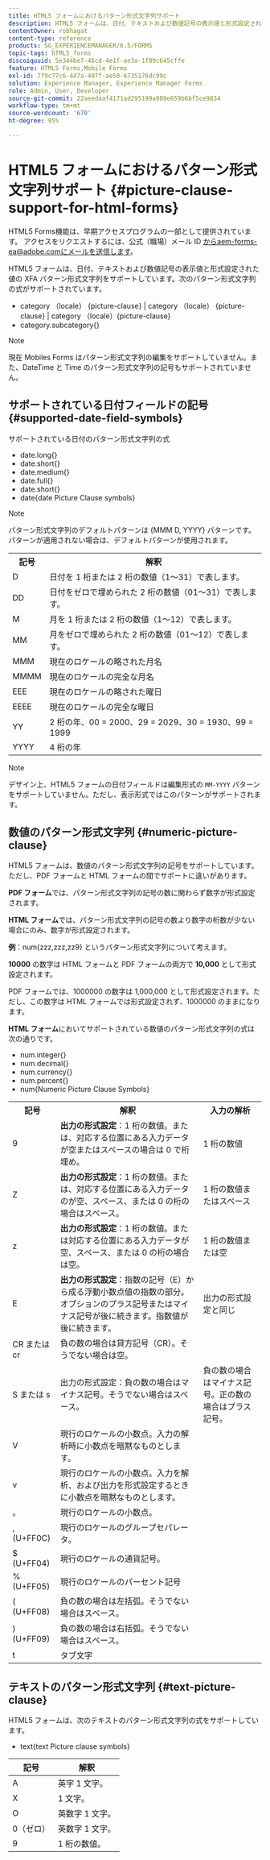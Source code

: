 ```yaml
---
title: HTML5 フォームにおけるパターン形式文字列サポート
description: HTML5 フォームは、日付、テキストおよび数値記号の表示値と形式設定された値の XFA パターン形式文字列をサポートしています。
contentOwner: robhagat
content-type: reference
products: SG_EXPERIENCEMANAGER/6.5/FORMS
topic-tags: hTML5_forms
discoiquuid: 5e344be7-46cd-4e1f-ae3a-1f89c645cffe
feature: HTML5 Forms,Mobile Forms
exl-id: 7f9c77c6-447a-407f-ae58-6735176dc99c
solution: Experience Manager, Experience Manager Forms
role: Admin, User, Developer
source-git-commit: 22aeedaaf4171ad295199a989e659b6bf5ce9834
workflow-type: tm+mt
source-wordcount: '670'
ht-degree: 95%

---
```


# HTML5 フォームにおけるパターン形式文字列サポート {#picture-clause-support-for-html-forms}

<span class="preview"> HTML5 Forms機能は、早期アクセスプログラムの一部として提供されています。 アクセスをリクエストするには、公式（職場）メール ID からaem-forms-ea@adobe.comにメールを送信します。
</span>

HTML5 フォームは、日付、テキストおよび数値記号の表示値と形式設定された値の XFA パターン形式文字列をサポートしています。次のパターン形式文字列の式がサポートされています。

* category （locale） {picture-clause} | category （locale） {picture-clause} | category （locale）{picture-clause}
* category.subcategory{}

>[!NOTE]
>
>現在 Mobiles Forms はパターン形式文字列の編集をサポートしていません。また、DateTime と Time のパターン形式文字列の記号もサポートされていません。

## サポートされている日付フィールドの記号 {#supported-date-field-symbols}

サポートされている日付のパターン形式文字列の式

* date.long{}
* date.short{}
* date.medium{}
* date.full{}
* date.short{}
* date{date Picture Clause symbols}

>[!NOTE]
>
>パターン形式文字列のデフォルトパターンは {MMM D, YYYY} パターンです。パターンが適用されない場合は、デフォルトパターンが使用されます。

<table>
 <tbody>
  <tr>
   <th><strong>記号</strong></th>
   <th>解釈</th>
  </tr>
  <tr>
   <td>D</td>
   <td>日付を 1 桁または 2 桁の数値（1～31）で表します。</td>
  </tr>
  <tr>
   <td>DD</td>
   <td>日付をゼロで埋められた 2 桁の数値（01～31）で表します。<br /> </td>
  </tr>
  <tr>
   <td>M</td>
   <td>月を 1 桁または 2 桁の数値（1～12）で表します。<br /> </td>
  </tr>
  <tr>
   <td>MM</td>
   <td>月をゼロで埋められた 2 桁の数値（01～12）で表します。<br /> </td>
  </tr>
  <tr>
   <td>MMM</td>
   <td>現在のロケールの略された月名<br /> </td>
  </tr>
  <tr>
   <td>MMMM</td>
   <td>現在のロケールの完全な月名<br /> </td>
  </tr>
  <tr>
   <td>EEE</td>
   <td>現在のロケールの略された曜日<br /> </td>
  </tr>
  <tr>
   <td>EEEE</td>
   <td>現在のロケールの完全な曜日<br /> </td>
  </tr>
  <tr>
   <td>YY</td>
   <td>2 桁の年、00 = 2000、29 = 2029、30 = 1930、99 = 1999<br /> </td>
  </tr>
  <tr>
   <td>YYYY</td>
   <td>4 桁の年<br /> </td>
  </tr>
 </tbody>
</table>

>[!NOTE]
>
> デザイン上、HTML5 フォームの日付フィールドは編集形式の `MM-YYYY` パターンをサポートしていません。ただし、表示形式ではこのパターンがサポートされます。

## 数値のパターン形式文字列 {#numeric-picture-clause}

HTML5 フォームは、数値のパターン形式文字列の記号をサポートしています。ただし、PDF フォームと HTML フォームの間でサポートに違いがあります。

**PDF フォーム**&#x200B;では、パターン形式文字列の記号の数に関わらず数字が形式設定されます。

**HTML フォーム**&#x200B;では、パターン形式文字列の記号の数より数字の桁数が少ない場合にのみ、数字が形式設定されます。

**例**：num{zzz,zzz,zz9} というパターン形式文字列について考えます。

**10000** の数字は HTML フォームと PDF フォームの両方で **10,000** として形式設定されます。

PDF フォームでは、1000000 の数字は 1,000,000 として形式設定されます。ただし、この数字は HTML フォームでは形式設定されず、1000000 のままになります。

**HTML フォーム**&#x200B;においてサポートされている数値のパターン形式文字列の式は次の通りです。

* num.integer{}
* num.decimal{}
* num.currency{}
* num.percent{}
* num{Numeric Picture Clause Symbols}

<table>
 <tbody>
  <tr>
   <th><strong>記号</strong></th>
   <th><strong>解釈</strong></th>
   <th>入力の解析</th>
  </tr>
  <tr>
   <td>9</td>
   <td><strong>出力の形式設定</strong>：1 桁の数値。または、対応する位置にある入力データが空またはスペースの場合は 0 で桁埋め。<br /> </td>
   <td>1 桁の数値</td>
  </tr>
  <tr>
   <td>Z</td>
   <td><strong>出力の形式設定</strong>：1 桁の数値。または、対応する位置にある入力データのが空、スペース、または 0 の桁の場合はスペース。<br /> </td>
   <td>1 桁の数値またはスペース</td>
  </tr>
  <tr>
   <td>z</td>
   <td><strong>出力の形式設定</strong>：1 桁の数値。または対応する位置にある入力データが空、スペース、または 0 の桁の場合は空。<br /> </td>
   <td>1 桁の数値または空</td>
  </tr>
  <tr>
   <td>E</td>
   <td><strong>出力の形式設定</strong>：指数の記号（E）から成る浮動小数点値の指数の部分。オプションのプラス記号またはマイナス記号が後に続きます。指数値が後に続きます。<br /> </td>
   <td>出力の形式設定と同じ</td>
  </tr>
  <tr>
   <td>CR または cr<br /> </td>
   <td>負の数の場合は貸方記号（CR）。そうでない場合は空。</td>
   <td><br type="_moz" /> </td>
  </tr>
  <tr>
   <td>S または s<br /> </td>
   <td>出力の形式設定：負の数の場合はマイナス記号。そうでない場合はスペース。<br /> </td>
   <td>負の数の場合はマイナス記号。正の数の場合はプラス記号。</td>
  </tr>
  <tr>
   <td>V</td>
   <td>現行のロケールの小数点。入力の解析時に小数点を暗黙なものとします。</td>
   <td><br type="_moz" /> </td>
  </tr>
  <tr>
   <td>v</td>
   <td>現行のロケールの小数点。入力を解析、および出力を形式設定するときに小数点を暗黙なものとします。</td>
   <td><br type="_moz" /> </td>
  </tr>
  <tr>
   <td>。</td>
   <td>現行のロケールの小数点。</td>
   <td><br type="_moz" /> </td>
  </tr>
  <tr>
   <td>, (U+FF0C)</td>
   <td>現行のロケールのグループセパレータ。</td>
   <td><br type="_moz" /> </td>
  </tr>
  <tr>
   <td>$ (U+FF04)</td>
   <td>現行のロケールの通貨記号。</td>
   <td><br type="_moz" /> </td>
  </tr>
  <tr>
   <td>% (U+FF05)</td>
   <td>現行のロケールのパーセント記号</td>
   <td><br type="_moz" /> </td>
  </tr>
  <tr>
   <td>( (U+FF08)</td>
   <td>負の数の場合は左括弧。そうでない場合はスペース。</td>
   <td><br type="_moz" /> </td>
  </tr>
  <tr>
   <td>) (U+FF09)</td>
   <td>負の数の場合は右括弧。そうでない場合はスペース。</td>
   <td><br type="_moz" /> </td>
  </tr>
  <tr>
   <td>t</td>
   <td>タブ文字</td>
   <td><br type="_moz" /> </td>
  </tr>
 </tbody>
</table>

## テキストのパターン形式文字列 {#text-picture-clause}

HTML5 フォームは、次のテキストのパターン形式文字列の式をサポートしています。

* text{text Picture clause symbols}

| **記号** | **解釈** |
|---|---|
| A | 英字 1 文字。 |
| X | 1 文字。 |
| O | 英数字 1 文字。 |
| 0（ゼロ） | 英数字 1 文字。 |
| 9 | 1 桁の数値。 |
